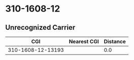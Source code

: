 # 310-1608-12
## Unrecognized Carrier


| CGI | Nearest CGI | Distance |
|-----|-------------|----------|
| 310-1608-12-13193 |  | 0.0 |
